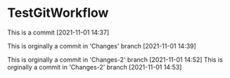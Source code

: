 # TestGitWorkflow

This is a commit [2021-11-01 14:37] 

This is orginally a commit in 'Changes' branch [2021-11-01 14:39]

This is orginally a commit in 'Changes-2' branch [2021-11-01 14:52]
This is orginally a commit in 'Changes-2' branch [2021-11-01 14:53]